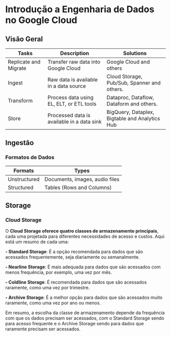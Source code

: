 # Introdução a Engenharia de Dados no Google Cloud

## Visão Geral


| Tasks                 | Description                                | Solutions                                      |
|-----------------------|--------------------------------------------|------------------------------------------------|
| Replicate and Migrate | Transfer raw data into Google Cloud        | Google Cloud and others                        |
| Ingest                | Raw data is available in a data source     | Cloud Storage, Pub/Sub, Spanner and others.    |
| Transform             | Process data using EL, ELT, or ETL tools   | Dataproc, Dataflow, Dataform and others.       |
| Store                 | Processed data is available in a data sink | BigQuery, Dataplex, Bigtable and Analytics Hub |


## Ingestão

### Formatos de Dados

| Formats      | Types                          |
|--------------|--------------------------------|
| Unstructured | Documents, images, audio files |
| Structured   | Tables (Rows and Columns)      |


## Storage

### Cloud Storage

O **Cloud Storage oferece quatro classes de armazenamento principais**, cada uma projetada para diferentes necessidades de acesso e custos. Aqui está um resumo de cada uma:

**- Standard Storage**: É a opção recomendada para dados que são acessados frequentemente, seja diariamente ou semanalmente.

**- Nearline Storage**: É mais adequada para dados que são acessados com menos frequência, por exemplo, uma vez por mês.


**- Coldline Storage**: É recomendada para dados que são acessados raramente, como uma vez por trimestre.

**- Archive Storage**: É a melhor opção para dados que são acessados muito raramente, como uma vez por ano ou menos.

Em resumo, a escolha da classe de armazenamento depende da frequência com que os dados precisam ser acessados, com o Standard Storage sendo para acesso frequente e o Archive Storage sendo para dados que raramente precisam ser acessados.